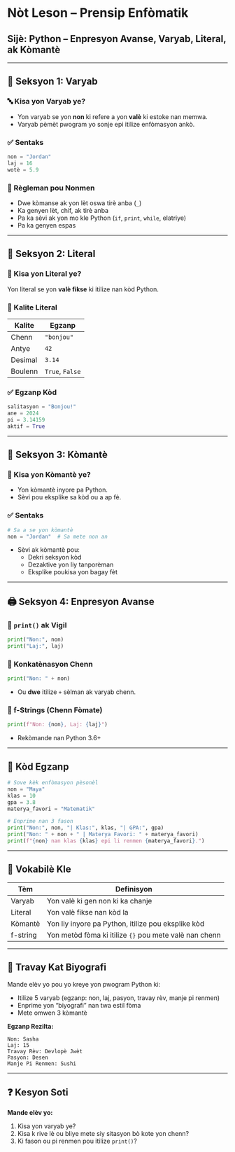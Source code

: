 # Nòt Leson – Prensip Enfòmatik
## Sijè: Python – Enpresyon Avanse, Varyab, Literal, ak Kòmantè

---

## 🧠 Seksyon 1: Varyab

### 🔤 Kisa yon Varyab ye?
- Yon varyab se yon **non** ki refere a yon **valè** ki estoke nan memwa.
- Varyab pèmèt pwogram yo sonje epi itilize enfòmasyon ankò.

### ✅ Sentaks
```python
non = "Jordan"
laj = 16
wotè = 5.9
```

### 🧠 Règleman pou Nonmen
- Dwe kòmanse ak yon lèt oswa tirè anba (`_`)
- Ka genyen lèt, chif, ak tirè anba
- Pa ka sèvi ak yon mo kle Python (`if`, `print`, `while`, elatriye)
- Pa ka genyen espas

---

## 🔢 Seksyon 2: Literal

### 📘 Kisa yon Literal ye?
Yon literal se yon **valè fikse** ki itilize nan kòd Python.

### 🧱 Kalite Literal

| Kalite     | Egzanp          |
|------------|-----------------|
| Chenn      | `"bonjou"`      |
| Antye      | `42`            |
| Desimal    | `3.14`          |
| Boulenn    | `True`, `False` |

### ✅ Egzanp Kòd
```python
salitasyon = "Bonjou!"
ane = 2024
pi = 3.14159
aktif = True
```

---

## 💬 Seksyon 3: Kòmantè

### 📗 Kisa yon Kòmantè ye?
- Yon kòmantè inyore pa Python.
- Sèvi pou eksplike sa kòd ou a ap fè.

### ✅ Sentaks
```python
# Sa a se yon kòmantè
non = "Jordan"  # Sa mete non an
```

- Sèvi ak kòmantè pou:
  - Dekri seksyon kòd
  - Dezaktive yon liy tanporèman
  - Eksplike poukisa yon bagay fèt

---

## 🖨️ Seksyon 4: Enpresyon Avanse

### 🔹 `print()` ak Vigil
```python
print("Non:", non)
print("Laj:", laj)
```

### 🔹 Konkatènasyon Chenn
```python
print("Non: " + non)
```
- Ou **dwe** itilize `+` sèlman ak varyab chenn.

### 🔹 f-Strings (Chenn Fòmate)
```python
print(f"Non: {non}, Laj: {laj}")
```
- Rekòmande nan Python 3.6+

---

## 🧪 Kòd Egzanp

```python
# Sove kèk enfòmasyon pèsonèl
non = "Maya"
klas = 10
gpa = 3.8
materya_favori = "Matematik"

# Enprime nan 3 fason
print("Non:", non, "| Klas:", klas, "| GPA:", gpa)
print("Non: " + non + " | Materya Favori: " + materya_favori)
print(f"{non} nan klas {klas} epi li renmen {materya_favori}.")
```

---

## 🎯 Vokabilè Kle

| Tèm       | Definisyon |
|-----------|------------|
| Varyab    | Yon valè ki gen non ki ka chanje |
| Literal   | Yon valè fikse nan kòd la |
| Kòmantè   | Yon liy inyore pa Python, itilize pou eksplike kòd |
| f-string  | Yon metòd fòma ki itilize `{}` pou mete valè nan chenn |

---

## 📝 Travay Kat Biyografi

Mande elèv yo pou yo kreye yon pwogram Python ki:
- Itilize 5 varyab (egzanp: non, laj, pasyon, travay rèv, manje pi renmen)
- Enprime yon “biyografi” nan twa estil fòma
- Mete omwen 3 kòmantè

**Egzanp Rezilta:**
```
Non: Sasha
Laj: 15
Travay Rèv: Devlopè Jwèt
Pasyon: Desen
Manje Pi Renmen: Sushi
```

---

## ❓ Kesyon Soti

**Mande elèv yo:**
1. Kisa yon varyab ye?
2. Kisa k rive lè ou bliye mete siy sitasyon bò kote yon chenn?
3. Ki fason ou pi renmen pou itilize `print()`?
